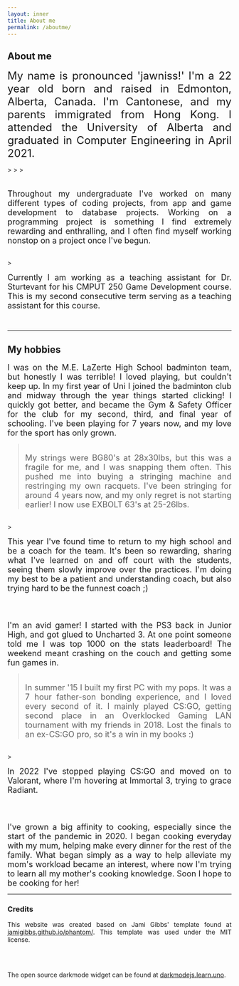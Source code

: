 ```yaml
---
layout: inner
title: About me
permalink: /aboutme/
---
```


<!-- Not sure why the text font is different -->
  <div>
  <!-- h2 I think is header 2 -->
    <h2> About me </h2>
    <!-- Most likely p for paragraph -->
    <p align=justify> <font size="5"> My name is pronounced 'jawniss!' I'm a 22 year old born and raised in Edmonton, Alberta, Canada. I'm Cantonese, and my parents immigrated from Hong Kong. I attended the University of Alberta and graduated in Computer Engineering in April 2021. </font></p>
  </div>
>
>
> <div align=justify> <p> <font size="4"> <br> Throughout my undergraduate I've worked on many different types of coding projects, from app and game development to database projects. Working on a programming project is something I find extremely rewarding and enthralling, and I often find myself working nonstop on a project once I've begun. </font> </p></div>
<br>
> <div align=justify> <p> <font size="4"> Currently I am working as a teaching assistant for Dr. Sturtevant for his CMPUT 250 Game Development course. This is my second consecutive term serving as a teaching assistant for this course. </font> </p> </div>
<br>

---

## My hobbies

<div align=justify> <p> <font size="4"> I was on the M.E. LaZerte High School badminton team, but honestly I was terrible! I loved playing, but couldn't keep up. In my first year of Uni I joined the badminton club and midway through the year things started clicking! I quickly got better, and became the Gym & Safety Officer for the club for my second, third, and final year of schooling. I've been playing for 7 years now, and my love for the sport has only grown. </font></p></div>

> <div align=justify> <p> <font size="4"> <br> My strings were BG80's at 28x30lbs, but this was a fragile for me, and I was snapping them often. This pushed me into buying a stringing machine and restringing my own racquets. I've been stringing for around 4 years now, and my only regret is not starting earlier! I now use EXBOLT 63's at 25-26lbs. </font> </p></div> 
<br>
> <div align=justify> <p> <font size="4"> This year I've found time to return to my high school and be a coach for the team. It's been so rewarding, sharing what I've learned on and off court with the students, seeing them slowly improve over the practices. I'm doing my best to be a patient and understanding coach, but also trying hard to be the funnest coach ;) </font></p> </div>

<br>
<br>

<div align=justify> <p> <font size="4"> I'm an avid gamer! I started with the PS3 back in Junior High, and got glued to Uncharted 3. At one point someone told me I was top 1000 on the stats leaderboard! The weekend meant crashing on the couch and getting some fun games in. </font> </p> </div> 

> <div align=justify> <p> <font size="4"> <br> In summer '15 I built my first PC with my pops. It was a 7 hour father-son bonding experience, and I loved every second of it. I mainly played CS:GO, getting second place in an Overklocked Gaming LAN tournament with my friends in 2018. Lost the finals to an ex-CS:GO pro, so it's a win in my books :) </font> </p> </div>
<br>
> <div align=justify> <p> <font size="4"> In 2022 I've stopped playing CS:GO and moved on to Valorant, where I'm hovering at Immortal 3, trying to grace Radiant. </font> </p> </div> 

<br>
<br>

<div align=justify> <p> <font size="4"> I've grown a big affinity to cooking, especially since the start of the pandemic in 2020. I began cooking everyday with my mum, helping make every dinner for the rest of the family. What began simply as a way to help alleviate my mom's workload became an interest, where now I'm trying to learn all my mother's cooking knowledge. Soon I hope to be cooking for her! </font></p></div>

---

### Credits

<div align=justify> <p> This website was created based on Jami Gibbs' template found at <a href="http://jamigibbs.github.io/phantom/">jamigibbs.github.io/phantom/</a>. This template was used under the MIT license. </p>

<br>
<br>

<p> The open source darkmode widget can be found at <a href="https://darkmodejs.learn.uno">darkmodejs.learn.uno</a>.</p>
</div> 